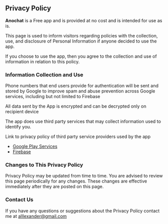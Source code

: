 <h2>Privacy Policy</h2>

<b>Anochat</b> is a Free app and is provided at no cost and is intended for use as is.

This page is used to inform visitors regarding policies with the collection, use, and disclosure of Personal Information if anyone decided to use the app.

If you choose to use the app, then you agree to the collection and use of information in relation to this policy.

<h3>Information Collection and Use</h3>

Phone numbers that end users provide for authentication will be sent and stored by Google to improve spam and abuse prevention across Google services, including but not limited to Firebase
<p>
All data sent by the App is encrypted and can be decrypted only on recipient device

The app does use third party services that may collect information used to identify you.

Link to privacy policy of third party service providers used by the app
<ul>
	<li><a href="https://www.google.com/policies/privacy/">Google Play Services</a></li>
	<li><a href="https://firebase.google.com/support/privacy">Firebase</a></li>
</ul>	

<h3>Changes to This Privacy Policy</h3>

Privacy Policy may be updated from time to time. You are advised to review this page periodically for any changes. These changes are effective immediately after they are posted on this page.

<h3>Contact Us</h3>

If you have any questions or suggestions about the Privacy Policy contact me at alllexander@gmail.com
